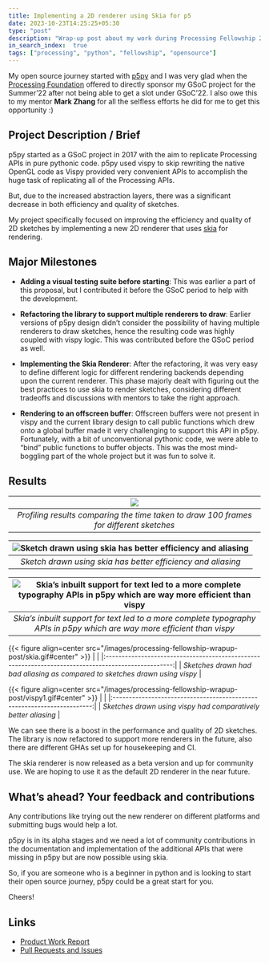 ```yaml
---
title: Implementing a 2D renderer using Skia for p5
date: 2023-10-23T14:25:25+05:30
type: "post"
description: "Wrap-up post about my work during Processing Fellowship 2022 on p5"
in_search_index:  true
tags: ["processing", "python", "fellowship", "opensource"]
---
```


My open source journey started with [p5py](https://github.com/p5py) and I was very glad when the [Processing Foundation](https://processingfoundation.org) offered to directly sponsor my GSoC project for the Summer’22 after not being able to get a slot under GSoC’22. I also owe this to my mentor **Mark Zhang** for all the selfless efforts he did for me to get this opportunity :)

## Project Description / Brief

p5py started as a GSoC project in 2017 with the aim to replicate Processing APIs in pure pythonic code. p5py used vispy to skip rewriting the native OpenGL code as Vispy provided very convenient APIs to accomplish the huge task of replicating all of the Processing APIs.

But, due to the increased abstraction layers, there was a significant decrease in both efficiency and quality of sketches.

My project specifically focused on improving the efficiency and quality of 2D sketches by implementing a new 2D renderer that uses [skia](https://skia.org/) for rendering.

## Major Milestones

- **Adding a visual testing suite before starting**: This was earlier a part of this proposal, but I contributed it before the GSoC period to help with the development.

- **Refactoring the library to support multiple renderers to draw**: Earlier versions of p5py design didn’t consider the possibility of having multiple renderers to draw sketches, hence the resulting code was highly coupled with vispy logic. This was contributed before the GSoC period as well.

- **Implementing the Skia Renderer**: After the refactoring, it was very easy to define different logic for different rendering backends depending upon the current renderer. This phase majorly dealt with figuring out the best practices to use skia to render sketches, considering different tradeoffs and discussions with mentors to take the right approach.

- **Rendering to an offscreen buffer**: Offscreen buffers were not present in vispy and the current library design to call public functions which drew onto a global buffer made it very challenging to support this API in p5py. Fortunately, with a bit of unconventional pythonic code, we were able to “bind” public functions to buffer objects. This was the most mind-boggling part of the whole project but it was fun to solve it.

## Results

|                                     ![](/images/processing-fellowship-wrapup-post/comparsion.png#center)                                      |
|:--------------------------------------------------------------------------------------:|
| *Profiling results comparing the time taken to draw 100 frames for different sketches* |

| ![Sketch drawn using skia has better efficiency and aliasing](/images/processing-fellowship-wrapup-post/skia-vispy.gif#center) |
|:-----------------------------------------------------------------------:|
|      *Sketch drawn using skia has better efficiency and aliasing*       |

| ![Skia’s inbuilt support for text led to a more complete typography APIs in p5py which are way more efficient than vispy](/images/processing-fellowship-wrapup-post/skia3.gif#center) |
|:-------------------------------------------------------------------------------------------------------------------------------------------:|
|          *Skia’s inbuilt support for text led to a more complete typography APIs in p5py which are way more efficient than vispy*           |


{{< figure align=center src="/images/processing-fellowship-wrapup-post/skia.gif#center" >}}
| |
|:---------------------------------------------------------------------------------------------------:|
|          *Sketches drawn had bad aliasing as compared to sketches drawn using vispy*          |

{{< figure align=center src="/images/processing-fellowship-wrapup-post/vispy1.gif#center" >}}
| |
|:-----------------------------------------------------------------------:|
|      *Sketches drawn using vispy had comparatively better aliasing*       |


We can see there is a boost in the performance and quality of 2D sketches. The library is now refactored to support more renderers in the future, also there are different GHAs set up for housekeeping and CI.

The skia renderer is now released as a beta version and up for community use. We are hoping to use it as the default 2D renderer in the near future.

## What’s ahead? Your feedback and contributions

Any contributions like trying out the new renderer on different platforms and submitting bugs would help a lot.

p5py is in its alpha stages and we need a lot of community contributions in the documentation and implementation of the additional APIs that were missing in p5py but are now possible using skia.

So, if you are someone who is a beginner in python and is looking to start their open source journey, p5py could be a great start for you.

Cheers!

## Links

- [Product Work Report](https://github.com/p5py/p5/blob/master/project-wrapups/summer-fellow-2022-wrapup/tushar-processing-summer-fellow-2022-product-work-report.md)
- [Pull Requests and Issues](https://github.com/p5py/p5/blob/master/project-wrapups/summer-fellow-2022-wrapup/tushar-processing-summer-fellow-2022-product-work-report.md#pull-requests-and-issues)
